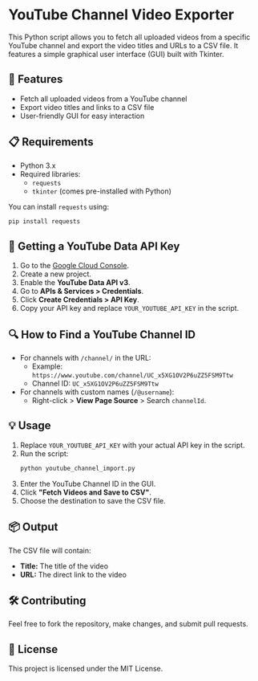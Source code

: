 # YouTube Channel Video Exporter

This Python script allows you to fetch all uploaded videos from a specific YouTube channel and export the video titles and URLs to a CSV file. It features a simple graphical user interface (GUI) built with Tkinter.

## 🚀 Features
- Fetch all uploaded videos from a YouTube channel
- Export video titles and links to a CSV file
- User-friendly GUI for easy interaction

## 📋 Requirements
- Python 3.x
- Required libraries:
  - `requests`
  - `tkinter` (comes pre-installed with Python)

You can install `requests` using:
```bash
pip install requests
```

## 🔑 Getting a YouTube Data API Key
1. Go to the [Google Cloud Console](https://console.cloud.google.com/).
2. Create a new project.
3. Enable the **YouTube Data API v3**.
4. Go to **APIs & Services > Credentials**.
5. Click **Create Credentials > API Key**.
6. Copy your API key and replace `YOUR_YOUTUBE_API_KEY` in the script.

## 🔍 How to Find a YouTube Channel ID
- For channels with `/channel/` in the URL:
  - Example: `https://www.youtube.com/channel/UC_x5XG1OV2P6uZZ5FSM9Ttw`
  - Channel ID: `UC_x5XG1OV2P6uZZ5FSM9Ttw`
- For channels with custom names (`/@username`):
  - Right-click > **View Page Source** > Search `channelId`.

## 💡 Usage
1. Replace `YOUR_YOUTUBE_API_KEY` with your actual API key in the script.
2. Run the script:
   ```bash
   python youtube_channel_import.py
   ```
3. Enter the YouTube Channel ID in the GUI.
4. Click **"Fetch Videos and Save to CSV"**.
5. Choose the destination to save the CSV file.

## 📦 Output
The CSV file will contain:
- **Title:** The title of the video
- **URL:** The direct link to the video

## 🛠️ Contributing
Feel free to fork the repository, make changes, and submit pull requests.

## 📄 License
This project is licensed under the MIT License.


